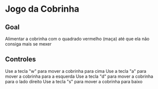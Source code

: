 # Jogo da Cobrinha

## Goal

Alimentar a cobrinha com o quadrado vermelho (maça) até que ela não consiga mais se mexer

## Controles

Use a tecla "w" para mover a cobrinha para cima
Use a tecla "a" para mover a cobrinha para a esquerda
Use a tecla "d" para mover a cobrinha para o lado direito
Use a tecla "s" para mover a cobrinha para baixo
